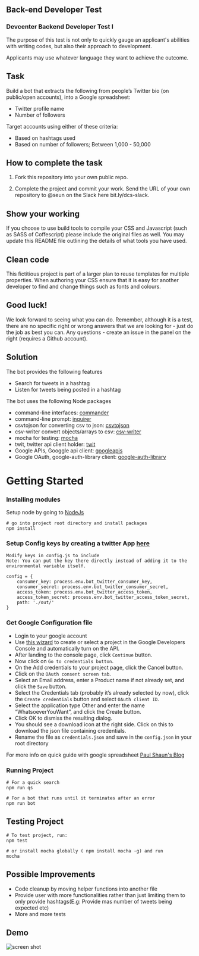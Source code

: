 ## Back-end Developer Test

### Devcenter Backend Developer Test I

The purpose of this test is not only to quickly gauge an applicant's abilities with writing codes, but also their approach to development.

Applicants may use whatever language they want to achieve the outcome.

## Task

Build a bot that extracts the following from people’s Twitter bio (on public/open accounts), into a Google spreadsheet:

* Twitter profile name 
* Number of followers

Target accounts using either of these criteria:
* Based on hashtags used
* Based on number of followers; Between 1,000 - 50,000

## How to complete the task

1. Fork this repository into your own public repo.

2. Complete the project and commit your work. Send the URL of your own repository to @seun on the Slack here bit.ly/dcs-slack.

## Show your working

If you choose to use build tools to compile your CSS and Javascript (such as SASS of Coffescript) please include the original files as well. You may update this README file outlining the details of what tools you have used.

## Clean code

This fictitious project is part of a larger plan to reuse templates for multiple properties. When authoring your CSS ensure that it is easy for another developer to find and change things such as fonts and colours.


## Good luck!

We look forward to seeing what you can do. Remember, although it is a test, there are no specific right or wrong answers that we are looking for - just do the job as best you can. Any questions - create an issue in the panel on the right (requires a Github account).

## Solution

The bot provides the following features
* Search for tweets in a hashtag
* Listen for tweets being posted in a hashtag

The bot uses the following Node packages
* command-line interfaces: [commander](https://github.com/tj/commander.js/)
* command-line prompt: [inquirer](https://github.com/SBoudrias/Inquirer.js#documentation)
* csvtojson for converting csv to json: [csvtojson](https://github.com/Keyang/node-csvtojson)
* csv-writer convert objects/arrays to csv: [csv-writer](https://github.com/ryu1kn/csv-writer)
* mocha for testing: [mocha](https://mochajs.org/)
* twit, twitter api client holder: [twit](https://github.com/ttezel/twit)
* Google APIs, Googgle api client: [googleapis](https://www.npmjs.com/package/googleapis)
* Google OAuth, google-auth-library client: [google-auth-library](https://www.npmjs.com/package/google-auth-library)

# Getting Started

### Installing modules
Setup node by going to [NodeJs](https://nodejs.org/en/)

```
# go into project root directory and install packages
npm install
```

### Setup Config keys by creating a twitter App [here](https://apps.twitter.com/)
```
Modify keys in config.js to include 
Note: You can put the key there directly instead of adding it to the environmental variable itself.

config = {
    consumer_key: process.env.bot_twitter_consumer_key,
    consumer_secret: process.env.bot_twitter_consumer_secret,
    access_token: process.env.bot_twitter_access_token,
    access_token_secret: process.env.bot_twitter_access_token_secret,
    path: './out/'
}
```

### Get Google Configuration file
* Login to your google account
* Use [this wizard](https://console.developers.google.com/start/api?id=sheets.googleapis.com) to create or select a project in the Google Developers Console and automatically turn on the API.
* After landing to the console page, click `Continue` button.
* Now click on `Go to credentials button`.
* On the Add credentials to your project page, click the Cancel button.
* Click on the `OAuth consent screen tab`.
* Select an Email address, enter a Product name if not already set, and click the `Save` button.
* Select the Credentials tab (probably it’s already selected by now), click the `Create credentials` button and select `OAuth client ID`.
* Select the application type Other and enter the name “WhatsoeverYouWant”, and click the Create button.
* Click OK to dismiss the resulting dialog.
* You should see a download icon at the right side. Click on this to download the json file containing credentials.
* Rename the file as `credentials.json` and save in the `config.json` in your root directory

For more info on quick guide with google spreadsheet
[Paul Shaun's Blog](http://voidcanvas.com/node-js-googleapis-v4-spreadsheet/)

### Running Project
```
# For a quick search
npm run qs

# For a bot that runs until it terminates after an error
npm run bot
```

## Testing Project
```
# To test project, run:
npm test

# or install mocha globally ( npm install mocha -g) and run
mocha
```

## Possible Improvements
* Code cleanup by moving helper functions into another file
* Provide user with more functionalities rather than just limiting them to only provide hashtags(E.g: Provide mas number of tweets being expected etc)
* More and more tests

## Demo
![screen shot](https://user-images.githubusercontent.com/8668661/33088863-330b4250-ceef-11e7-9e9c-b4fd9ca299d8.gif)
